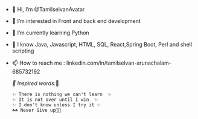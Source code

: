 
   - 👋 Hi, I’m @TamilselvanAvatar
   - 👀 I’m interested in Front and back end development
   - 🌱 I’m currently learning Python
   - 💞️ I know Java, Javascript, HTML, SQL, React,Spring Boot, Perl and shell scripting
   - 📫 How to reach me : linkedin.com/in/tamilselvan-arunachalam-685732192

     <em>🌱 Inspired words:</em>🌱 

         ✨ There is nothing we can't learn  ✨ 
         ✨ It is not over until I win  ✨ 
         ✨ I don't know unless I try it ✨ 
         ☘☘ Never Give up🌹🌹
